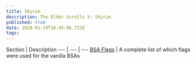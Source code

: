 ```yaml
---
title: Skyrim
description: The Elder Scrolls V: Skyrim
published: true
date: 2020-01-19T16:45:06.723Z
tags: 
---
```


Section | Description
--- | --- | ---
[BSA Flags](/skyrim/bsa-flags) | A complete list of which flags were used for the vanilla BSAs

